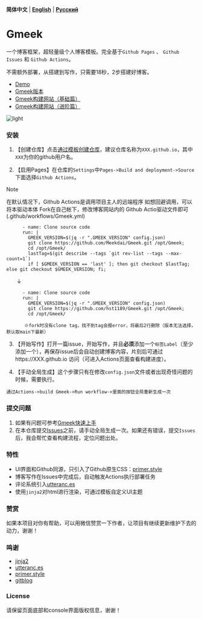 **简体中文** | **[English](README-en.md)** | **[Русский](README-ru.md)**
# Gmeek

一个博客框架，超轻量级个人博客模板。完全基于`Github Pages` 、 `Github Issues` 和 `Github Actions`。

不需额外部署，从搭建到写作，只需要18秒，2步搭建好博客。

- [Demo](http://hst1189.github.io/)
- [Gmeek版本](https://meekdai.github.io/post/Gmeek-geng-xin-ri-zhi.html)
- [Gmeek构建网站（基础篇）](https://www.grapehut.us.kg/post/Vol.1%20Gmeek-gou-jian-wang-zhan-%EF%BC%88-ji-chu-pian-%EF%BC%89.html#google_vignette)
- [Gmeek构建网站（进阶篇）](https://www.grapehut.us.kg/post/Vol.2%20Gmeek-gou-jian-wang-zhan-%EF%BC%88-jin-jie-pian-%EF%BC%89.html)

![light](img/light.jpg)

### 安装

1. 【创建仓库】点击[通过模板创建仓库](https://github.com/new?template_name=Gmeek-template&template_owner=Meekdai)，建议仓库名称为`XXX.github.io`，其中`XXX`为你的github用户名。

2. 【启用Pages】在仓库的`Settings`中`Pages->Build and deployment->Source`下面选择`Github Actions`。


> [!NOTE]
> 在默认情况下，Github Actions是调用项目主人的远端程序
> 如想回避调用，可以将本驱动本体 Fork在自己帐下，修改博客网站内的 Github Actio驱动文件即可(.github/workflows/Gmeek.yml)

  ```
        - name: Clone source code
        run: |
          GMEEK_VERSION=$(jq -r ".GMEEK_VERSION" config.json)
          git clone https://github.com/Meekdai/Gmeek.git /opt/Gmeek;
          cd /opt/Gmeek/
          lastTag=$(git describe --tags `git rev-list --tags --max-count=1`)
          if [ $GMEEK_VERSION == 'last' ]; then git checkout $lastTag; else git checkout $GMEEK_VERSION; fi;
  ```
  　　↓
  ```
        - name: Clone source code
        run: |
          GMEEK_VERSION=$(jq -r ".GMEEK_VERSION" config.json)
          git clone https://github.com/hst1189/Gmeek.git /opt/Gmeek;
          cd /opt/Gmeek/
  
  　　　　※fork时没有clone tag，找不到tag会报error，将最后2行删除（版本无法选择，默认取main下最新）
  ```






3. 【开始写作】打开一篇issue，开始写作，并且**必须**添加一个`标签Label`（至少添加一个），再保存issue后会自动创建博客内容，片刻后可通过https://XXX.github.io 访问（可进入Actions页面查看构建进度）。

4. 【手动全局生成】这个步骤只有在修改`config.json`文件或者出现奇怪问题的时候，需要执行。
```
通过Actions->build Gmeek->Run workflow->里面的按钮全局重新生成一次
```

### 提交问题

1. 如果有问题可参考[Gmeek快速上手](https://blog.meekdai.com/post/Gmeek-kuai-su-shang-shou.html)   
2. 在本仓库提交[Issues](https://github.com/Meekdai/Gmeek/issues)之前，请手动全局生成一次。如果还有错误，提交`Issues`后，我会帮忙查看构建流程，定位问题出处。   

### 特性

- UI界面和Github同源，只引入了Github原生CSS：[primer.style](https://primer.style/css)
- 博客写作在Issues中完成后，自动触发Actions执行部署任务
- 评论系统引入[utteranc.es](https://utteranc.es/)
- 使用`jinja2`对html进行渲染，可通过模板自定义UI主题

### 赞赏

如果本项目对你有帮助，可以用微信赞赏一下作者，让项目有继续更新维护下去的动力，谢谢！



### 鸣谢
- [jinja2](https://jinja.palletsprojects.com/)
- [utteranc.es](https://utteranc.es/)
- [primer.style](https://primer.style/css)
- [gitblog](https://github.com/yihong0618/gitblog)

### License

请保留页面底部和console界面版权信息，谢谢！

